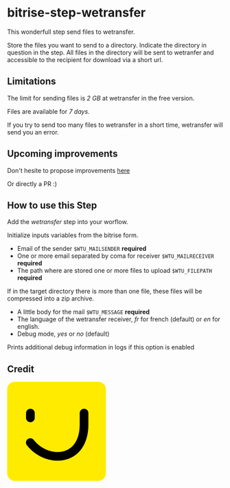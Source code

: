 # bitrise-step-wetransfer

This wonderfull step send files to wetransfer.

Store the files you want to send to a directory. Indicate the directory in question in the step. All files in the directory will be sent to wetranfer and accessible to the recipient for download via a short url.

## Limitations

The limit for sending files is *2 GB* at wetransfer in the free version.

Files are available for *7 days*.

If you try to send too many files to wetransfer in a short time, wetransfer will send you an error.


## Upcoming improvements

Don't hesite to propose improvements [here](https://github.com/kawaiseb/bitrise-step-wetransfer/issues)

Or directly a PR :)

## How to use this Step

Add the *wetransfer* step into your worflow.

Initialize inputs variables from the bitrise form.

* Email of the sender `$WTU_MAILSENDER` **required**
* One or more email separated by coma for receiver `$WTU_MAILRECEIVER` **required**
* The path where are stored one or more files to upload `$WTU_FILEPATH` **required**

If in the target directory there is more than one file, these files will be compressed into a zip archive.

* A little body for the mail `$WTU_MESSAGE` **required**
* The language of the wetransfer receiver, *fr* for french (default) or *en* for english.
* Debug mode, *yes* or *no* (default)

Prints additional debug information in logs if this option is enabled

## Credit

![PagesJaunes](docs/pagesjaunes.png)

